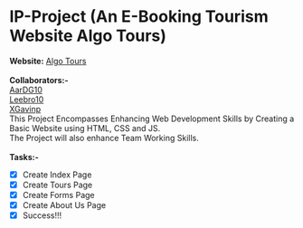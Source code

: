 # IP-Project (An E-Booking Tourism Website Algo Tours)
**Website:** [Algo Tours](https://aardg10.github.io/IP-Project/)<br> <br>
<b>Collaborators:-</b> <br>[AarDG10](https://github.com/AarDG10) <br> [Leebro10](https://github.com/Leebro10) <br> [XGavinp](https://github.com/XGavinp) <br>
This Project Encompasses Enhancing Web Development Skills by Creating a Basic Website using HTML, CSS and JS. <br>
The Project will also enhance Team Working Skills.<br> <br>
<b>Tasks:-</b><br>
- [x] Create Index Page <br>
- [x] Create Tours Page <br>
- [x] Create Forms Page <br>
- [x] Create About Us Page <br>
- [x] Success!!!
